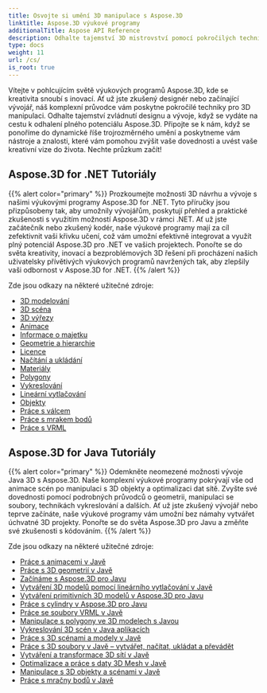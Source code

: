 ```yaml
---
title: Osvojte si umění 3D manipulace s Aspose.3D
linktitle: Aspose.3D výukové programy
additionalTitle: Aspose API Reference
description: Odhalte tajemství 3D mistrovství pomocí pokročilých technik. Zvyšte své dovednosti v oblasti designu a vývoje s naším komplexním průvodcem, jak uvolnit kreativitu 3D.
type: docs
weight: 11
url: /cs/
is_root: true
---
```


Vítejte v pohlcujícím světě výukových programů Aspose.3D, kde se kreativita snoubí s inovací. Ať už jste zkušený designér nebo začínající vývojář, náš komplexní průvodce vám poskytne pokročilé techniky pro 3D manipulaci. Odhalte tajemství zvládnutí designu a vývoje, když se vydáte na cestu k odhalení plného potenciálu Aspose.3D. Připojte se k nám, když se ponoříme do dynamické říše trojrozměrného umění a poskytneme vám nástroje a znalosti, které vám pomohou zvýšit vaše dovednosti a uvést vaše kreativní vize do života. Nechte průzkum začít!

## Aspose.3D for .NET Tutoriály
{{% alert color="primary" %}}
Prozkoumejte možnosti 3D návrhu a vývoje s našimi výukovými programy Aspose.3D for .NET. Tyto příručky jsou přizpůsobeny tak, aby umožnily vývojářům, poskytují přehled a praktické zkušenosti s využitím možností Aspose.3D v rámci .NET. Ať už jste začátečník nebo zkušený kodér, naše výukové programy mají za cíl zefektivnit vaši křivku učení, což vám umožní efektivně integrovat a využít plný potenciál Aspose.3D pro .NET ve vašich projektech. Ponořte se do světa kreativity, inovací a bezproblémových 3D řešení při procházení našich uživatelsky přívětivých výukových programů navržených tak, aby zlepšily vaši odbornost v Aspose.3D for .NET.
{{% /alert %}}

Zde jsou odkazy na některé užitečné zdroje:
 
- [3D modelování](./net/3d-modeling/)
- [3D scéna](./net/3d-scene/)
- [3D výřezy](./net/3d-viewports/)
- [Animace](./net/animation/)
- [Informace o majetku](./net/asset-information/)
- [Geometrie a hierarchie](./net/geometry-and-hierarchy/)
- [Licence](./net/license/)
- [Načítání a ukládání](./net/loading-and-saving/)
- [Materiály](./net/materials/)
- [Polygony](./net/polygons/)
- [Vykreslování](./net/rendering/)
- [Lineární vytlačování](./net/linear-extrusion/)
- [Objekty](./net/objects/)
- [Práce s válcem](./net/working-with-cylinder/)
- [Práce s mrakem bodů](./net/working-with-point-cloud/)
- [Práce s VRML](./net/working-with-vrml/)

## Aspose.3D for Java Tutoriály
{{% alert color="primary" %}}
Odemkněte neomezené možnosti vývoje Java 3D s Aspose.3D. Naše komplexní výukové programy pokrývají vše od animace scén po manipulaci s 3D objekty a optimalizaci dat sítě. Zvyšte své dovednosti pomocí podrobných průvodců o geometrii, manipulaci se soubory, technikách vykreslování a dalších. Ať už jste zkušený vývojář nebo teprve začínáte, naše výukové programy vám umožní bez námahy vytvářet úchvatné 3D projekty. Ponořte se do světa Aspose.3D pro Javu a změňte své zkušenosti s kódováním.
{{% /alert %}}

Zde jsou odkazy na některé užitečné zdroje:

- [Práce s animacemi v Javě](./java/animations/)
- [Práce s 3D geometrií v Javě](./java/geometry/)
- [Začínáme s Aspose.3D pro Javu](./java/licensing/)
- [Vytváření 3D modelů pomocí lineárního vytlačování v Javě](./java/linear-extrusion/)
- [Vytváření primitivních 3D modelů v Aspose.3D pro Javu](./java/primitive-3d-models/)
- [Práce s cylindry v Aspose.3D pro Javu](./java/cylinders/)
- [Práce se soubory VRML v Javě](./java/vrml-files/)
- [Manipulace s polygony ve 3D modelech s Javou](./java/polygon/)
- [Vykreslování 3D scén v Java aplikacích](./java/rendering-3d-scenes/)
- [Práce s 3D scénami a modely v Javě](./java/3d-scenes-and-models/)
- [Práce s 3D soubory v Javě – vytvářet, načítat, ukládat a převádět](./java/load-and-save/)
- [Vytváření a transformace 3D sítí v Javě](./java/transforming-3d-meshes/)
- [Optimalizace a práce s daty 3D Mesh v Javě](./java/3d-mesh-data/)
- [Manipulace s 3D objekty a scénami v Javě](./java/3d-objects-and-scenes/)
- [Práce s mračny bodů v Javě](./java/point-clouds/)